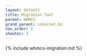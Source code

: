 ```yaml
---
layout: default
title: Migration Tool
parent: WHMCS
grand_parent: internet.bs
nav_order: 2
showtoc: 1
---
```


{% include whmcs-migration.md %}
